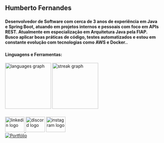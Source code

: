 
<h2 align="left">Humberto Fernandes</h2>

###

<h4 align="left">Desenvolvedor de Software com cerca de 3 anos de experiência em Java e Spring Boot, atuando em projetos internos e pessoais com foco em APIs REST. Atualmente em especialização em Arquitetura Java pela FIAP. Busco aplicar boas práticas de código, testes automatizados e estou em constante evolução com tecnologias como AWS e Docker..</h4>

###

<h4 align="left">Linguagens e Ferramentas:</h4>


<div align="left">
  <img src="https://github-readme-stats.vercel.app/api/top-langs?username=HumbertoFernandes7&locale=en&hide_title=false&layout=compact&card_width=320&langs_count=5&theme=dracula&hide_border=false&order=2" height="150" alt="languages graph"  />
  <img src="https://streak-stats.demolab.com?user=HumbertoFernandes7&locale=en&mode=daily&theme=dracula&hide_border=false&border_radius=5&order=3" height="150" alt="streak graph"  />
</div>

###

<div align="left">
  <a href="https://www.linkedin.com/in/humberto-fernandes-9a4599234/" target="_blank">
    <img src="https://raw.githubusercontent.com/maurodesouza/profile-readme-generator/master/src/assets/icons/social/linkedin/default.svg" width="63" height="50" alt="linkedin logo"  />
  </a>
  <img src="https://raw.githubusercontent.com/maurodesouza/profile-readme-generator/master/src/assets/icons/social/discord/default.svg" width="63" height="50" alt="discord logo"  />
  <img src="https://raw.githubusercontent.com/maurodesouza/profile-readme-generator/master/src/assets/icons/social/instagram/default.svg" width="63" height="50" alt="instagram logo"  />
</div>

<div align="left">
  <a href="https://humbertofernandes7.github.io/portfolio/" target="_blank">
    <img src="https://img.shields.io/badge/Portfólio-000?style=for-the-badge&logo=github&logoColor=white" alt="Portfólio">
  </a>
</div>
